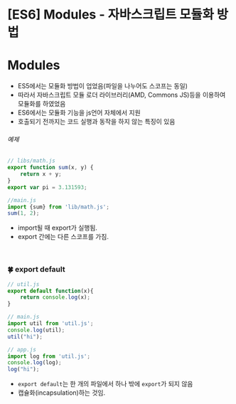 # [ES6] Modules - 자바스크립트 모듈화 방법

# Modules
- ES5에서는 모듈화 방법이 업었음(파일을 나누어도 스코프는 동일)
- 따라서  자바스크립트 모듈 로더 라이브러리(AMD, Commons JS)등을 이용하여 모듈화를 하였었음
- ES6에서는 모듈화 기능을 js언어 자체에서 지원
- 호출되기 전까지는 코드 실행과 동작을 하지 않는 특징이 있음

###### 예제
```javascript
// libs/math.js
export function sum(x, y) {
    return x + y;
}
export var pi = 3.131593;
```

```javascript
//main.js
import {sum} from 'lib/math.js';
sum(1, 2);
```

- import될 때 export가 실행됨.
- export 간에는 다른 스코프를 가짐.

<br>

### :four_leaf_clover: export default
```javascript
// util.js
export default function(x){
    return console.log(x);
}
```

```javascript
// main.js
import util from 'util.js';
console.log(util);
util("hi");
```

```javascript
// app.js
import log from 'util.js';
console.log(log);
log("hi");
```
- `export default`는 한 개의 파일에서 하나 밖에 `export`가 되지 않음
- 캡슐화(incapsulation)하는 것임.
